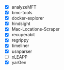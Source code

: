 - [x] analyzeMFT
- [x] bmc-tools
- [x] docker-explorer
- [x] hindsight
- [x] Mac-Locations-Scraper
- [X] recuperabit
- [X] regrippy
- [X] timeliner
- [X] usnparser
- [ ] xLEAPP
- [x] yarGen
